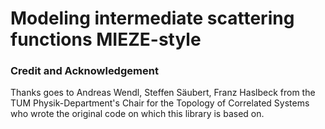 # Modeling intermediate scattering functions MIEZE-style
### Credit and Acknowledgement
Thanks goes to Andreas Wendl, Steffen Säubert, Franz Haslbeck from the TUM Physik-Department's Chair for the Topology of Correlated Systems who wrote the
original code on which this library is based on.